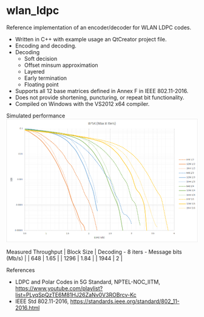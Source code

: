 # wlan_ldpc
Reference implementation of an encoder/decoder for WLAN LDPC codes.

* Written in C++ with example usage an QtCreator project file.
* Encoding and decoding.
* Decoding 
  * Soft decision
  * Offset minsum approximation
  * Layered
  * Early termination 
  * Floating point
* Supports all 12 base matrices defined in Annex F in IEEE 802.11-2016.
* Does not provide shortening, puncturing, or repeat bit functionality.
* Compiled on Windows with the VS2012 x64 compiler.

Simulated performance
![BPSK BER Performance](./bpsk.png)

Measured Throughput
| Block Size | Decoding - 8 iters - Message bits (Mb/s) |
| 648 | 1.65 |
| 1296 | 1.84 |
| 1944 | 2 |

References
* LDPC and Polar Codes in 5G Standard, NPTEL-NOC_IITM, https://www.youtube.com/playlist?list=PLyqSpQzTE6M81HJ26ZaNv0V3ROBrcv-Kc
* IEEE Std 802.11-2016, https://standards.ieee.org/standard/802_11-2016.html

